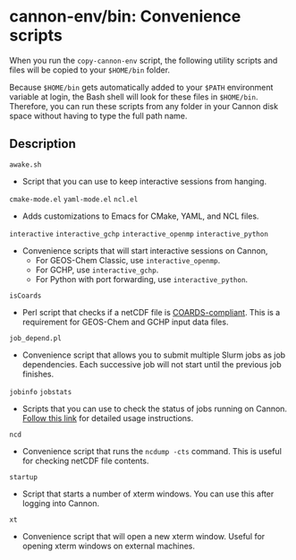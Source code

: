 # cannon-env/bin: Convenience scripts

When you run the `copy-cannon-env` script, the following utility scripts and files will be copied to your `$HOME/bin` folder.

Because `$HOME/bin` gets automatically added to your `$PATH` environment variable at login, the Bash shell will look for these files in `$HOME/bin`.  Therefore, you can run these scripts from any folder in your Cannon disk space without having to type the full path name.

## Description

`awake.sh`
  - Script that you can use to keep interactive sessions from hanging.
  
`cmake-mode.el`
`yaml-mode.el`
`ncl.el`
  - Adds customizations to Emacs for CMake, YAML, and NCL files.
  
`interactive`
`interactive_gchp`
`interactive_openmp`
`interactive_python`
  - Convenience scripts that will start interactive sessions on Cannon,
     - For GEOS-Chem Classic, use `interactive_openmp`.
     - For GCHP, use `interactive_gchp`.
     - For Python with port forwarding, use `interactive_python`.

`isCoards`
  - Perl script that checks if a netCDF file is [COARDS-compliant](http://wiki.seas.harvard.edu/geos-chem/index.php/The_COARDS_netCDF_conventions_for_earth_science_data). This is a requirement for GEOS-Chem and GCHP input data files.

`job_depend.pl`
  - Convenience script that allows you to submit multiple Slurm jobs as job dependencies.  Each successive job will not start until the previous job finishes.

`jobinfo`
`jobstats`
  - Scripts that you can use to check the status of jobs running on Cannon.  [Follow this link](https://github.com/Harvard-ACMG/knowledge-base/blob/main/using-slurm-on-cannon-3.md) for detailed usage instructions. 

`ncd`
  - Convenience script that runs the `ncdump -cts` command.  This is useful for checking netCDF file contents.

`startup`
  - Script that starts a number of xterm windows.  You can use this after logging into Cannon.

`xt`
  - Convenience script that will open a new xterm window.  Useful for opening xterm windows on external machines.
